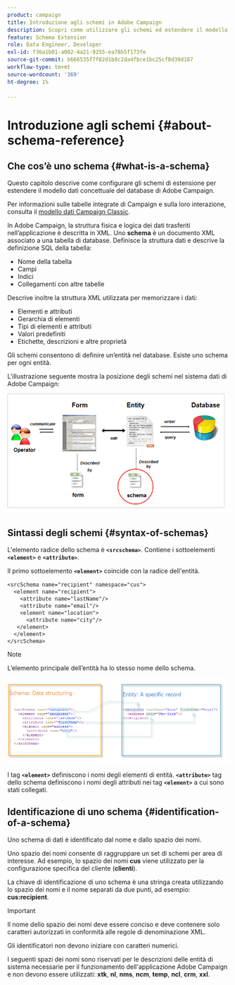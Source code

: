 ```yaml
---
product: campaign
title: Introduzione agli schemi in Adobe Campaign
description: Scopri come utilizzare gli schemi ed estendere il modello dati concettuale del database di Adobe Campaign
feature: Schema Extension
role: Data Engineer, Developer
exl-id: f36a1b01-a002-4a21-9255-ea78b5f173fe
source-git-commit: b666535f7f82d1b8c2da4fbce1bc25cf8d39d187
workflow-type: tm+mt
source-wordcount: '369'
ht-degree: 1%

---
```


# Introduzione agli schemi {#about-schema-reference}

## Che cos’è uno schema {#what-is-a-schema}

Questo capitolo descrive come configurare gli schemi di estensione per estendere il modello dati concettuale del database di Adobe Campaign.

Per informazioni sulle tabelle integrate di Campaign e sulla loro interazione, consulta il [modello dati Campaign Classic](about-data-model.md).

In Adobe Campaign, la struttura fisica e logica dei dati trasferiti nell’applicazione è descritta in XML. Uno **schema** è un documento XML associato a una tabella di database. Definisce la struttura dati e descrive la definizione SQL della tabella:

* Nome della tabella
* Campi
* Indici
* Collegamenti con altre tabelle

Descrive inoltre la struttura XML utilizzata per memorizzare i dati:

* Elementi e attributi
* Gerarchia di elementi
* Tipi di elementi e attributi
* Valori predefiniti
* Etichette, descrizioni e altre proprietà

Gli schemi consentono di definire un’entità nel database. Esiste uno schema per ogni entità.

L’illustrazione seguente mostra la posizione degli schemi nel sistema dati di Adobe Campaign:

![](assets/reference_schema_intro.png)

## Sintassi degli schemi {#syntax-of-schemas}

L&#39;elemento radice dello schema è **`<srcschema>`**. Contiene i sottoelementi **`<element>`** e **`<attribute>`**.

Il primo sottoelemento **`<element>`** coincide con la radice dell&#39;entità.

```
<srcSchema name="recipient" namespace="cus">
  <element name="recipient">  
    <attribute name="lastName"/>
    <attribute name="email"/>
    <element name="location">
      <attribute name="city"/>
   </element>
  </element>
</srcSchema>
```

>[!NOTE]
>
>L’elemento principale dell’entità ha lo stesso nome dello schema.

![](assets/s_ncs_configuration_schema_and_entity.png)

I tag **`<element>`** definiscono i nomi degli elementi di entità. **`<attribute>`** tag dello schema definiscono i nomi degli attributi nei tag **`<element>`** a cui sono stati collegati.

## Identificazione di uno schema {#identification-of-a-schema}

Uno schema di dati è identificato dal nome e dallo spazio dei nomi.

Uno spazio dei nomi consente di raggruppare un set di schemi per area di interesse. Ad esempio, lo spazio dei nomi **cus** viene utilizzato per la configurazione specifica del cliente (**clienti**).

La chiave di identificazione di uno schema è una stringa creata utilizzando lo spazio dei nomi e il nome separati da due punti, ad esempio: **cus:recipient**.

>[!IMPORTANT]
>
>Il nome dello spazio dei nomi deve essere conciso e deve contenere solo caratteri autorizzati in conformità alle regole di denominazione XML.
>
>Gli identificatori non devono iniziare con caratteri numerici.
>
>I seguenti spazi dei nomi sono riservati per le descrizioni delle entità di sistema necessarie per il funzionamento dell&#39;applicazione Adobe Campaign e non devono essere utilizzati: **xtk**, **nl**, **nms**, **ncm**, **temp**, **ncl**, **crm**, **xxl**.

